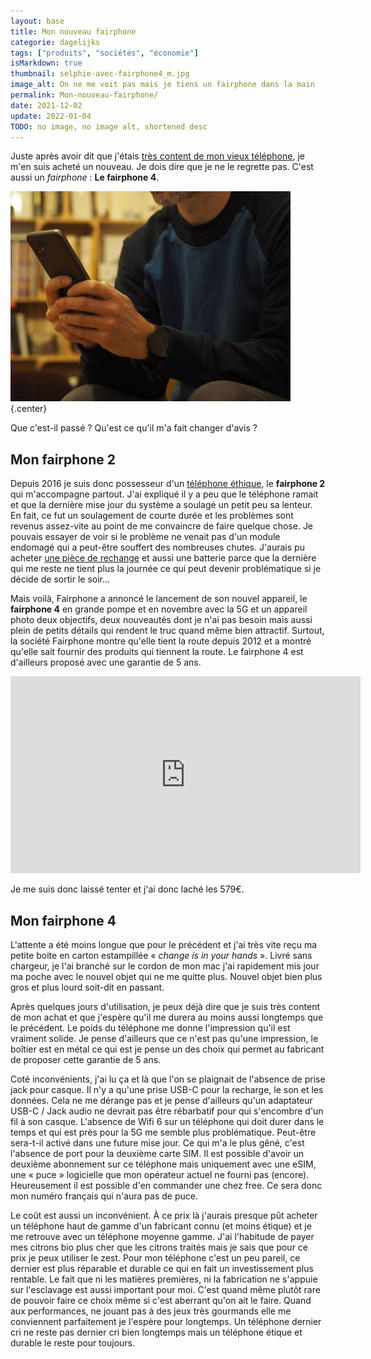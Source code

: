 ```yaml
---
layout: base
title: Mon nouveau fairphone
categorie: dagelijks
tags: ["produits", "sociétés", "économie"]
isMarkdown: true
thumbnail: selphie-avec-fairphone4_m.jpg
image_alt: On ne me voit pas mais je tiens un fairphone dans la main
permalink: Mon-nouveau-fairphone/
date: 2021-12-02
update: 2022-01-04
TODO: no image, no image alt, shortened desc
---
```


Juste après avoir dit que j'étais [très content de mon vieux téléphone](/Agnes-Crepet-mon-telephone-marche-mieux), je m'en suis acheté un nouveau. Je dois dire que je ne le regrette pas. C'est aussi un *fairphone* : **Le fairphone 4**.

![le FP4 dans mes mains](selphie-avec-fairphone4_m.jpg){.center}

Que c'est-il passé ? Qu'est ce qu'il m'a fait changer d'avis ?

## Mon fairphone 2

Depuis 2016 je suis donc possesseur d'un [téléphone éthique](/Fairphone-le-telephone-ethique), le **fairphone 2** qui m'accompagne partout. J'ai expliqué il y a peu que le téléphone ramait et que la dernière mise  jour du système a soulagé un petit peu sa lenteur. En fait, ce fut un soulagement de courte durée et les problèmes sont revenus assez-vite au point de me convaincre de faire quelque chose. Je pouvais essayer de voir si le problème ne venait pas d'un module endomagé qui a peut-être souffert des nombreuses chutes. J'aurais pu acheter [une pièce de rechange](https://shop.fairphone.com/en/spare-parts?phone_type=5) et aussi une batterie parce que la dernière qui me reste ne tient plus la journée ce qui peut devenir problématique si je décide de sortir le soir…

Mais voilà, Fairphone a annoncé le lancement de son nouvel appareil, le **fairphone 4** en grande pompe et en novembre avec la 5G et un appareil photo deux objectifs, deux nouveautés dont je n'ai pas besoin mais aussi plein de petits détails qui rendent le truc quand même bien attractif. Surtout, la société Fairphone montre qu'elle tient la route depuis 2012 et a montré qu'elle sait fournir des produits qui tiennent la route. Le fairphone 4 est d'ailleurs proposé avec une garantie de 5 ans. 

<!-- HTML -->
<div class="flex flex-col items-center">
<iframe width="560" height="315" src="https://www.youtube.com/embed/fgtxGWX1QwI" title="YouTube video player" frameborder="0" allow="accelerometer; autoplay; clipboard-write; encrypted-media; gyroscope; picture-in-picture" allowfullscreen></iframe>
</div>
<!-- / HTML -->

Je me suis donc laissé tenter et j'ai donc laché les 579€.

## Mon fairphone 4

L'attente a été moins longue que pour le précédent et j'ai très vite reçu ma petite boite en carton estampillée « *change is in your hands* ». Livré sans chargeur, je l'ai branché sur le cordon de mon mac j'ai rapidement mis  jour ma poche avec le nouvel objet qui ne me quitte plus. Nouvel objet bien plus gros et plus lourd soit-dit en passant.

Après quelques jours d'utilisation, je peux déjà dire que je suis très content de mon achat et que j'espère qu'il me durera au moins aussi longtemps que le précédent. Le poids du téléphone me donne l'impression qu'il est vraiment solide. Je pense d'ailleurs que ce n'est pas qu'une impression, le boîtier est en métal ce qui est je pense un des choix qui permet au fabricant de proposer cette garantie de 5 ans.

Coté inconvénients, j'ai lu ça et là que l'on se plaignait de l'absence de prise jack pour casque. Il n'y a qu'une prise USB-C pour la recharge, le son et les données. Cela ne me dérange pas et je pense d'ailleurs qu'un adaptateur USB-C / Jack audio ne devrait pas être rébarbatif pour qui s'encombre d'un fil à son casque. L'absence de Wifi 6 sur un téléphone qui doit durer dans le temps et qui est près pour la 5G  me semble plus problématique. Peut-être sera-t-il activé dans une future mise  jour. Ce qui m'a le plus gêné, c'est l'absence de port pour la deuxième carte SIM. Il est possible d'avoir un deuxième abonnement sur ce téléphone mais uniquement avec une eSIM, une « puce » logicielle que mon opérateur actuel ne fourni pas (encore). Heureusement il est possible d'en commander une chez free. Ce sera donc mon numéro français qui n'aura pas de puce.

Le coût est aussi un inconvénient. À ce prix là j'aurais presque pût acheter un téléphone haut de gamme d'un fabricant connu (et moins étique) et je me retrouve avec un téléphone moyenne gamme. J'ai l'habitude de payer mes citrons bio plus cher que les citrons traités mais je sais que pour ce prix je peux utiliser le zest. Pour mon téléphone c'est un peu pareil, ce dernier est plus réparable et durable ce qui en fait un investissement plus rentable. Le fait que ni les matières premières, ni la fabrication ne s'appuie sur l'esclavage est aussi important pour moi. C'est quand même plutôt rare de pouvoir faire ce choix même si c'est aberrant qu'on ait le faire. Quand aux performances, ne jouant pas à des jeux très gourmands elle me conviennent parfaitement je l'espère pour longtemps. Un téléphone dernier cri ne reste pas dernier cri bien longtemps mais un téléphone étique et durable le reste pour toujours.
